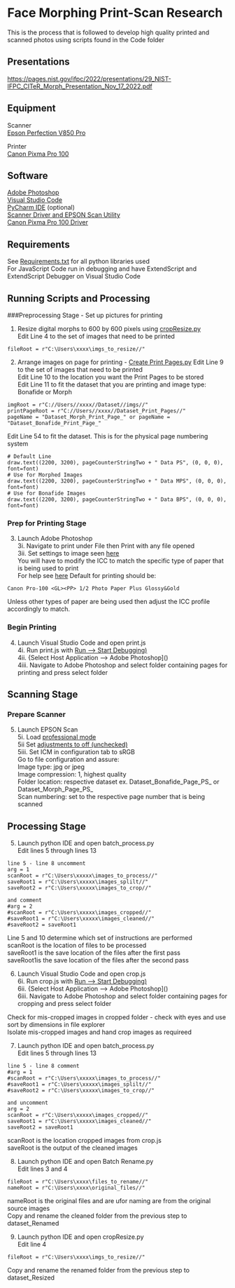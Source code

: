# Face Morphing Print-Scan Research

This is the process that is followed to develop high quality printed and scanned photos using scripts found in the Code folder  

## Presentations
https://pages.nist.gov/ifpc/2022/presentations/29_NIST-IFPC_CITeR_Morph_Presentation_Nov_17_2022.pdf

## Equipment

Scanner  
[Epson Perfection V850 Pro](https://epson.com/For-Work/Scanners/Photo-and-Graphics/Epson-Perfection-V850-Pro-Photo-Scanner/p/B11B224201)  

Printer  
[Canon Pixma Pro 100](https://www.usa.canon.com/support/p/pixma-pro-100)  

## Software
[Adobe Photoshop](https://helpx.adobe.com/photoshop/get-started.html)  
[Visual Studio Code](https://code.visualstudio.com/download)  
[PyCharm IDE](https://www.jetbrains.com/help/pycharm/installation-guide.html) (optional)  
[Scanner Driver and EPSON Scan Utility](https://epson.com/Support/Scanners/Perfection-Series/Epson-Perfection-V850-Pro/s/SPT_B11B224201)  
[Canon Pixma Pro 100 Driver](https://www.usa.canon.com/support/p/pixma-pro-100)  


## Requirements
See [Requirements.txt](https://github.com/rneddojr/Face-Morphing-Research/blob/695b36eadd654adc9eb9cf6734fb0f6177676ea8/Requirements.txt) for all python libraries used  
For JavaScript Code run in debugging and have ExtendScript and ExtendScript Debugger on Visual Studio Code  

## Running Scripts and Processing  

###Preprocessing Stage - Set up pictures for printing  

1. Resize digital morphs to 600 by 600 pixels using [cropResize.py]()  
Edit Line 4 to the set of images that need to be printed  
```
fileRoot = r"C:\Users\xxxx\imgs_to_resize//"
```

2. Arrange images on page for printing - [Create Print Pages.py]()
Edit Line 9 to the set of images that need to be printed  
Edit Line 10 to the location you want the Print Pages to be stored  
Edit Line 11 to fit the dataset that you are printing and image type: Bonafide or Morph  
```
imgRoot = r"C://Users//xxxx//Dataset//imgs//"
printPageRoot = r"C://Users//xxxx//Dataset_Print_Pages//"
pageName = "Dataset_Morph_Print_Page_" or pageName = "Dataset_Bonafide_Print_Page_"
```

Edit Line 54 to fit the dataset. This is for the physical page numbering system
```
# Default Line
draw.text((2200, 3200), pageCounterStringTwo + " Data PS", (0, 0, 0), font=font)
# Use for Morphed Images
draw.text((2200, 3200), pageCounterStringTwo + " Data MPS", (0, 0, 0), font=font)
# Use for Bonafide Images
draw.text((2200, 3200), pageCounterStringTwo + " Data BPS", (0, 0, 0), font=font)
```

### Prep for Printing Stage
3. Launch Adobe Photoshop  
3i. Navigate to print under File then Print with any file opened  
3ii. Set settings to image seen [here](https://github.com/rneddojr/Face-Morphing-Research/blob/00568c74c8d94f527ac85f823047209291cebe7e/Assisting%20Images/Photoshop%20Settings/Photoshop%20Print%20Settings.png)  
You will have to modify the ICC to match the specific type of paper that is being used to print  
For help see [here]() 
Default for printing should be:
```
Canon Pro-100 <GL><PP> 1/2 Photo Paper Plus Glossy&Gold  
```
Unless other types of paper are being used then adjust the ICC profile accordingly to match.

### Begin Printing
4. Launch Visual Studio Code and open print.js  
4i. Run print.js with [Run --> Start Debugging)]()  
4ii. {Select Host Application --> Adobe Photoshop]()  
4iii. Navigate to Adobe Photoshop and select folder containing pages for printing and press select folder  

## Scanning Stage

### Prepare Scanner
5. Launch EPSON Scan  
5i. Load [professional mode]()  
5ii Set [adjustments to off (unchecked)]()  
5iii. Set ICM in configuration tab to sRGB  
Go to file configuration and assure:  
Image type: jpg or jpeg  
Image compression: 1, highest quality  
Folder location: respective dataset ex. Dataset_Bonafide_Page_PS_ or Dataset_Morph_Page_PS_  
Scan numbering: set to the respective page number that is being scanned  

## Processing Stage

5. Launch python IDE and open batch_process.py  
Edit lines 5 through lines 13  
```
line 5 - line 8 uncomment
arg = 1
scanRoot = r"C:\Users\xxxxx\images_to_process//"
saveRoot1 = r"C:\Users\xxxxx\images_splilt//"
saveRoot2 = r"C:\Users\xxxxx\images_to_crop//"

and comment 
#arg = 2
#scanRoot = r"C:\Users\xxxxx\images_cropped//"
#saveRoot1 = r"C:\Users\xxxxx\images_cleaned//"
#saveRoot2 = saveRoot1
```
Line 5 and 10 determine which set of instructions are performed  
scanRoot is the location of files to be processed  
saveRoot1 is the save location of the files after the first pass  
saveRoot1is the save location of the files after the second pass    

6. Launch Visual Studio Code and open crop.js  
6i. Run crop.js with [Run --> Start Debugging)]()  
6ii. {Select Host Application --> Adobe Photoshop]()  
6iii. Navigate to Adobe Photoshop and select folder containing pages for cropping and press select folder  

Check for mis-cropped images in cropped folder - check with eyes and use sort by dimensions in file explorer  
Isolate mis-cropped images and hand crop images as requireed  

7. Launch python IDE and open batch_process.py  
Edit lines 5 through lines 13  
```
line 5 - line 8 comment
#arg = 1
#scanRoot = r"C:\Users\xxxxx\images_to_process//"
#saveRoot1 = r"C:\Users\xxxxx\images_splilt//"
#saveRoot2 = r"C:\Users\xxxxx\images_to_crop//"

and uncomment 
arg = 2
scanRoot = r"C:\Users\xxxxx\images_cropped//"
saveRoot1 = r"C:\Users\xxxxx\images_cleaned//"
saveRoot2 = saveRoot1
```
scanRoot is the location cropped images from crop.js  
saveRoot is the output of the cleaned images  

8. Launch python IDE and open Batch Rename.py   
Edit lines 3 and 4
```
fileRoot = r"C:\Users\xxxx\files_to_rename//"
nameRoot = r"C:\Users\xxxx\original_files//"
```
nameRoot is the original files and are ufor naming are from the original source images  
Copy and rename the cleaned folder from the previous step to dataset_Renamed  

9. Launch python IDE and open cropResize.py  
Edit line 4
```
fileRoot = r"C:\Users\xxxx\imgs_to_resize//"
```
Copy and rename the renamed folder from the previous step to dataset_Resized  
